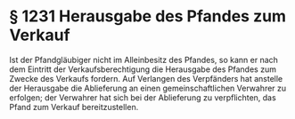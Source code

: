 # § 1231 Herausgabe des Pfandes zum Verkauf
Ist der Pfandgläubiger nicht im Alleinbesitz des Pfandes, so kann er nach dem Eintritt der Verkaufsberechtigung die Herausgabe des Pfandes zum Zwecke des Verkaufs fordern. Auf Verlangen des Verpfänders hat anstelle der Herausgabe die Ablieferung an einen gemeinschaftlichen Verwahrer zu erfolgen; der Verwahrer hat sich bei der Ablieferung zu verpflichten, das Pfand zum Verkauf bereitzustellen.